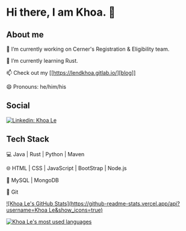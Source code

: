 # Hi there, I am Khoa. 👋

##  About me

🔭 I’m currently working on Cerner's Registration & Eligibility team.

🌱 I’m currently learning Rust.

📫 Check out my [[https://lendkhoa.gitlab.io/][blog]] 

😄 Pronouns: he/him/his

## Social

[![Linkedin: Khoa Le]([[https://img.shields.io/badge/-KhoaLe-blue?style=flat-square&logo=Linkedin&logoColor=white&link=https://www.linkedin.com/in/khoaleNguyenDang/)](https://www.linkedin.com/in/khoaleNguyenDang/) &nbsp;


## Tech Stack

💻  Java | Rust | Python | Maven

🌐  HTML | CSS | JavaScript | BootStrap | Node.js

💾  MySQL | MongoDB

🔧  Git

[![Khoa Le's GitHub Stats](https://github-readme-stats.vercel.app/api?username=Khoa Le&show_icons=true)](https://github.com/lendkhoa)

[![Khoa Le's most used languages](https://github-readme-stats.vercel.app/api/top-langs/?username=lendkhoa&layout=compact&theme=radical)](https://github.com/lendkhoa)
